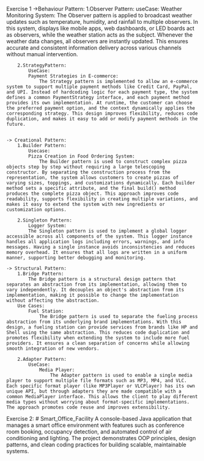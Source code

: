 Exercise 1
    ->Behaviour Pattern:
        1.Observer Pattern:
            useCase:
                Weather Monitoring System:
                    The Observer pattern is applied to broadcast weather updates such as temperature, humidity, and rainfall to multiple observers. In this system, displays like mobile apps, web dashboards, or LED boards act as observers, while the weather station acts as the subject. Whenever the weather data changes, all observers are instantly updated. This ensures accurate and consistent information delivery across various channels without manual intervention.

        2.StrategyPattern:
            UseCase:
            Payment Strategies in E-commerce:
                The Strategy pattern is implemented to allow an e-commerce system to support multiple payment methods like Credit Card, PayPal, and UPI. Instead of hardcoding logic for each payment type, the system defines a common PaymentStrategy interface, and each payment method provides its own implementation. At runtime, the customer can choose the preferred payment option, and the context dynamically applies the corresponding strategy. This design improves flexibility, reduces code duplication, and makes it easy to add or modify payment methods in the future.


    -> Creational Pattern:
        1.Builder Pattern:
            Usecase:
            Pizza Creation in Food Ordering System:
                The Builder pattern is used to construct complex pizza objects step by step without requiring a large telescoping constructor. By separating the construction process from the representation, the system allows customers to create pizzas of varying sizes, toppings, and customizations dynamically. Each builder method sets a specific attribute, and the final build() method produces the complete pizza object. This approach improves code readability, supports flexibility in creating multiple variations, and makes it easy to extend the system with new ingredients or customization options.

        2.Singleton Pattern:
            Logger System:
            The Singleton pattern is used to implement a global logger accessible across all components of the system. This logger instance handles all application logs including errors, warnings, and info messages. Having a single instance avoids inconsistencies and reduces memory overhead. It ensures that all logs are written in a uniform manner, supporting better debugging and monitoring.

    -> Structural Pattern:
        1.Bridge Pattern:
            The Bridge pattern is a structural design pattern that separates an abstraction from its implementation, allowing them to vary independently. It decouples an object's abstraction from its implementation, making it possible to change the implementation without affecting the abstraction.
        Use Cases:
            Fuel Station:
                The Bridge pattern is used to separate the fueling process abstraction from its underlying brand implementations. With this design, a fueling station can provide services from brands like HP and Shell using the same abstraction. This reduces code duplication and promotes flexibility when extending the system to include more fuel providers. It ensures a clean separation of concerns while allowing smooth integration of new vendors.

        2.Adapter Pattern:
            UseCase:
                Media Player:
                    The Adapter pattern is used to enable a single media player to support multiple file formats such as MP3, MP4, and VLC. Each specific format player (like MP3Player or VLCPlayer) has its own unique API, but through adapters they are made compatible with a common MediaPlayer interface. This allows the client to play different media types without worrying about format-specific implementations. The approach promotes code reuse and improves extensibility.

Exercise 2:
    # Smart_Office_Facility
        A console-based Java application that manages a smart office environment with features such as conference room booking, occupancy detection, and automated control of air conditioning and lighting. The project demonstrates OOP principles, design patterns, and clean coding practices for building scalable, maintainable systems.

